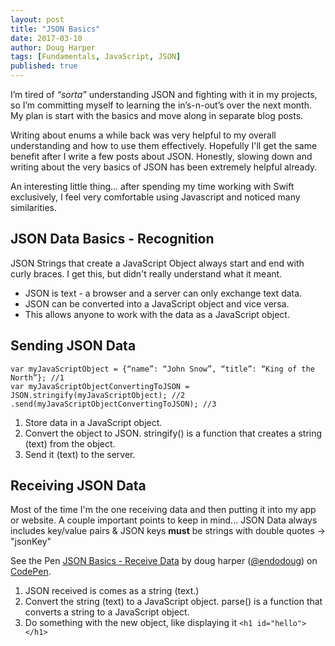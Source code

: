 ```yaml
---
layout: post
title: "JSON Basics"
date: 2017-03-10
author: Doug Harper
tags: [Fundamentals, JavaScript, JSON]
published: true
---
```



I’m tired of *“sorta”* understanding JSON and fighting with it in my projects, so I’m committing myself to learning the in’s-n-out’s over the next month.  My plan is start with the basics and move along in separate blog posts.

Writing about enums a while back was very helpful to my overall understanding and how to use them effectively.  Hopefully I'll get the same benefit after I write a few posts about JSON.  Honestly, slowing down and writing about the very basics of JSON has been extremely helpful already. 

An interesting little thing… after spending my time working with Swift exclusively, I feel very comfortable using Javascript and noticed many similarities. 

## JSON Data Basics - Recognition

JSON Strings that create a JavaScript Object always start and end with curly braces.  I get this, but didn't really understand what it meant.  

- JSON is text - a browser and a server can only exchange text data.  
- JSON can be converted into a JavaScript object and vice versa.
- This allows anyone to work with the data as a JavaScript object.

## Sending JSON Data

    var myJavaScriptObject = {“name”: “John Snow”, “title”: “King of the North”}; //1
    var myJavaScriptObjectConvertingToJSON = JSON.stringify(myJavaScriptObject); //2
    .send(myJavaScriptObjectConvertingToJSON); //3


1. Store data in a JavaScript object.
2. Convert the object to JSON. stringify() is a function that creates a string (text) from the object.
3. Send it (text) to the server.

## Receiving JSON Data

Most of the time I'm the one receiving data and then putting it into my app or website.  A couple important points to keep in mind... JSON Data always includes key/value pairs & JSON keys **must** be strings with double quotes -> "jsonKey"

<p data-height="182" data-theme-id="0" data-slug-hash="VpbLJM" data-default-tab="js" data-user="endodoug" data-embed-version="2" data-pen-title="JSON Basics - Receive Data" class="codepen">See the Pen <a href="http://codepen.io/endodoug/pen/VpbLJM/">JSON Basics - Receive Data</a> by doug harper (<a href="http://codepen.io/endodoug">@endodoug</a>) on <a href="http://codepen.io">CodePen</a>.</p>
<script async src="https://production-assets.codepen.io/assets/embed/ei.js"></script>

1. JSON received is comes as a string (text.)
2. Convert the string (text) to a JavaScript object. parse() is a function that converts a string to a JavaScript object.
3. Do something with the new object, like displaying it `<h1 id="hello"></h1>`
